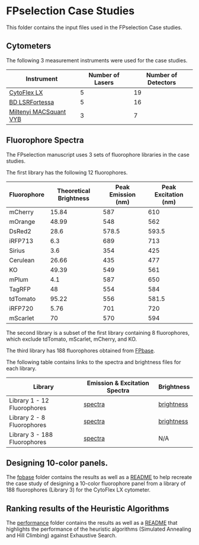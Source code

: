 # FPselection Case Studies

This folder contains the input files used in the FPselection Case studies. 


## Cytometers

The following 3 measurement instruments were used for the case studies. 

| Instrument    | Number of Lasers | Number of Detectors  |
| ------------- |-------------| -----|
| [CytoFlex LX](HarvardCytoFlex.csv) | 5 | 19 |
| [BD LSRFortessa](HarvardFortessa.csv) | 5 | 16 |
| [Miltenyi MACSquant VYB](HarvardMacsquant.csv) | 3 | 7 |


## Fluorophore Spectra

The FPselection manuscript uses 3 sets of fluorophore libraries in the case studies.

The first library has the following 12 fluorophores. 

| Fluorophore | Theoretical Brightness | Peak Emission (nm) | Peak  Excitation (nm) |
|---|---|---|---|
| mCherry | 15.84 | 587 | 610 |
| mOrange | 48.99 | 548 | 562 |
| DsRed2 | 28.6 | 578.5 | 593.5 |
| iRFP713 | 6.3 | 689 | 713 |
| Sirius | 3.6 | 354 | 425 |
| Cerulean | 26.66 | 435 | 477 |
| KO | 49.39 | 549 | 561 |
| mPlum | 4.1 | 587 | 650 |
| TagRFP | 48 | 554 | 584 |
| tdTomato | 95.22 | 556 | 581.5 |
| iRFP720 | 5.76 | 701 | 720 |
| mScarlet | 70 | 570 | 594 |

The second library is a subset of the first library containing 8 fluorophores, which exclude tdTomato, mScarlet, mCherry, and KO. 

The third library has 188 fluorophores obtained from [FPbase](https://www.fpbase.org/).

The following table contains links to the spectra and brightness files for each library. 

| Library    | Emission & Excitation Spectra | Brightness  |
| ------------- |-------------| -----|
| Library 1 - 12 Fluorophores | [spectra](main/spectra.csv) | [brightness](main/brightness.csv) |
| Library 2 - 8 Fluorophores | [spectra](subset/spectra.csv) | [brightness](subset/brightness.csv) |
| Library 3 - 188 Fluorophores | [spectra](fpbase/spectra.csv) | N/A |


## Designing 10-color panels.

The [fpbase](fpbase) folder contains the results as well as a [README](fpbase/README.md) to help recreate the case study of designing a 10-color fluorophore panel from a library of 188 fluorophores (Library 3) for the CytoFlex LX cytometer. 

## Ranking results of the Heuristic Algorithms

The [performance](performance) folder contains the results as well as a [README](performance/README.md) that highlights the performance of the heuristic algorithms (Simulated Annealing and Hill Climbing) against Exhaustive Search.